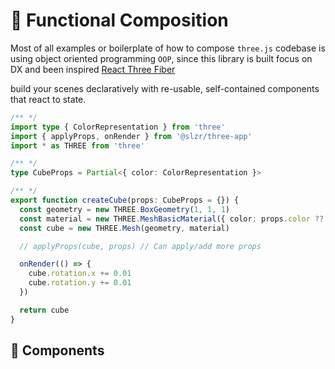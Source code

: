 # 🧠 Functional Composition

Most of all examples or boilerplate of how to compose `three.js` codebase is using object oriented programming `OOP`, since this library is built focus on DX and been inspired [React Three Fiber](https://r3f.docs.pmnd.rs/getting-started/introduction)

build your scenes declaratively with re-usable, self-contained components that react to state.

```ts
/** */
import type { ColorRepresentation } from 'three'
import { applyProps, onRender } from '@slzr/three-app'
import * as THREE from 'three'

/** */
type CubeProps = Partial<{ color: ColorRepresentation }>

/** */
export function createCube(props: CubeProps = {}) {
  const geometry = new THREE.BoxGeometry(1, 1, 1)
  const material = new THREE.MeshBasicMaterial({ color: props.color ?? 0x00FF00 })
  const cube = new THREE.Mesh(geometry, material)

  // applyProps(cube, props) // Can apply/add more props

  onRender(() => {
    cube.rotation.x += 0.01
    cube.rotation.y += 0.01
  })

  return cube
}
```

## 🧩 Components
